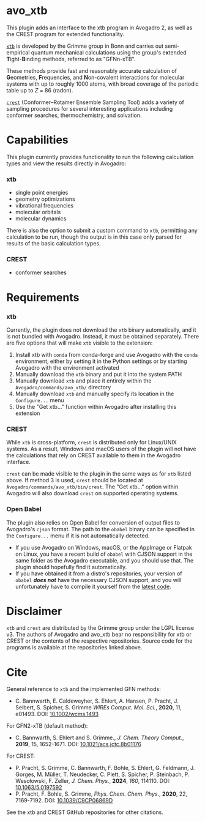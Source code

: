 # avo_xtb
This plugin adds an interface to the xtb program in Avogadro 2, as well as the CREST program for extended functionality.

[`xtb`](https://github.com/grimme-lab/xtb) is developed by the Grimme group in Bonn and carries out semi-empirical quantum mechanical calculations using the group's e**x**tended **T**ight-**B**inding methods, referred to as "GFNn-xTB".

These methods provide fast and reasonably accurate calculation of **G**eometries, **F**requencies, and **N**on-covalent interactions for molecular systems with up to roughly 1000 atoms, with broad coverage of the periodic table up to *Z* = 86 (radon).

[`crest`](https://github.com/crest-lab/crest) (Conformer–Rotamer Ensemble Sampling Tool) adds a variety of sampling procedures for several interesting applications including conformer searches, thermochemistry, and solvation.

# Capabilities

This plugin currently provides functionality to run the following calculation types and view the results directly in Avogadro:

### xtb
* single point energies
* geometry optimizations
* vibrational frequencies
* molecular orbitals
* molecular dynamics

There is also the option to submit a custom command to `xtb`, permitting any calculation to be run, though the output is in this case only parsed for results of the basic calculation types.

### CREST
* conformer searches

# Requirements

### xtb

Currently, the plugin does not download the `xtb` binary automatically, and it is not bundled with Avogadro. Instead, it must be obtained separately. There are five options that will make `xtb` visible to the extension:
1. Install xtb with `conda` from conda-forge and use Avogadro with the `conda` environment, either by setting it in the Python settings or by starting Avogadro with the environment activated
2. Manually download the `xtb` binary and put it into the system PATH
3. Manually download `xtb` and place it entirely within the `Avogadro/commands/avo_xtb/` directory
4. Manually download `xtb` and manually specify its location in the `Configure...` menu
5. Use the "Get xtb..." function within Avogadro after installing this extension

### CREST

While `xtb` is cross-platform, `crest` is distributed only for Linux/UNIX systems. As a result, Windows and macOS users of the plugin will not have the calculations that rely on CREST available to them in the Avogadro interface.

`crest` can be made visible to the plugin in the same ways as for `xtb` listed above. If method 3 is used, `crest` should be located at `Avogadro/commands/avo_xtb/bin/crest`. The "Get xtb..." option within Avogadro will also download `crest` on supported operating systems.

### Open Babel

The plugin also relies on Open Babel for conversion of output files to Avogadro's `cjson` format. The path to the `obabel` binary can be specified in the `Configure...` menu if it is not automatically detected.
* If you use Avogadro on Windows, macOS, or the AppImage or Flatpak on Linux, you have a recent build of `obabel` with CJSON support in the same folder as the Avogadro executable, and you should use that. The plugin should hopefully find it automatically.
* If you have obtained it from a distro's repositories, your version of `obabel` ***does not*** have the necessary CJSON support, and you will unfortunately have to compile it yourself from the [latest code](https://github.com/openbabel/openbabel).

# Disclaimer

`xtb` and `crest` are distributed by the Grimme group under the LGPL license v3. The authors of Avogadro and avo_xtb bear no responsibility for xtb or CREST or the contents of the respective repositories. Source code for the programs is available at the repositories linked above.

# Cite

General reference to `xtb` and the implemented GFN methods:
* C. Bannwarth, E. Caldeweyher, S. Ehlert, A. Hansen, P. Pracht, J. Seibert, S. Spicher, S. Grimme
  *WIREs Comput. Mol. Sci.*, **2020**, 11, e01493.
  DOI: [10.1002/wcms.1493](https://doi.org/10.1002/wcms.1493)

For GFN2-xTB (default method):
* C. Bannwarth, S. Ehlert and S. Grimme., *J. Chem. Theory Comput.*, **2019**, 15, 1652-1671. DOI: [10.1021/acs.jctc.8b01176](https://dx.doi.org/10.1021/acs.jctc.8b01176)

For CREST:
* P. Pracht, S. Grimme, C. Bannwarth, F. Bohle, S. Ehlert, G. Feldmann, J. Gorges, M. Müller, T. Neudecker, C. Plett, S. Spicher, P. Steinbach, P. Wesołowski, F. Zeller, *J. Chem. Phys.*, **2024**, *160*, 114110. DOI: [10.1063/5.0197592](https://doi.org/10.1063/5.0197592)
* P. Pracht, F. Bohle, S. Grimme, *Phys. Chem. Chem. Phys.*, **2020**, 22, 7169-7192. DOI: [10.1039/C9CP06869D](https://dx.doi.org/10.1039/C9CP06869D)

See the xtb and CREST GitHub repositories for other citations.
